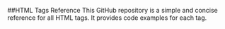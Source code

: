 ##HTML Tags Reference
This GitHub repository is a simple and concise reference for all HTML tags. It provides code examples for each tag.

